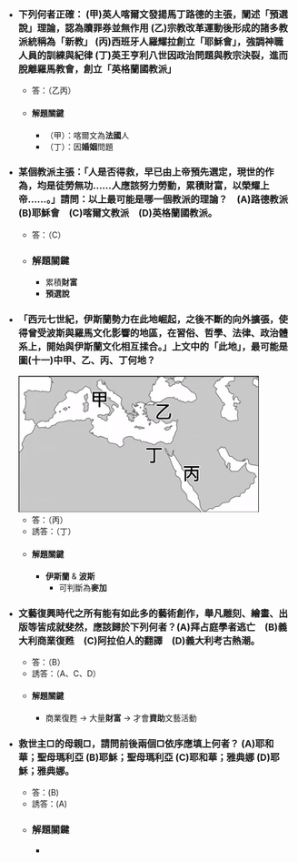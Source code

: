 - ### 下列何者正確： (甲)英人喀爾文發揚馬丁路德的主張，闡述「預選說」理論，認為贖罪券並無作用 (乙)宗教改革運動後形成的諸多教派統稱為「新教」 (丙)西班牙人羅耀拉創立「耶穌 會」，強調神職人員的訓練與紀律 (丁)英王亨利八世因政治問題與教宗決裂，進而脫離羅馬教會，創立「英格蘭國教派」 
	- 答：（乙丙）
	- #### 解題關鍵
		- （甲）：喀爾文為**法國**人
		- （丁）：因**婚姻**問題
- ### 某個教派主張：「人是否得救，早已由上帝預先選定，現世的作為，均是徒勞無功……人應該努力勞動，累積財富，以榮耀上帝……。」請問：以上最可能是哪一個教派的理論？　(A)路德教派　(B)耶穌會　(C)喀爾文教派　(D)英格蘭國教派。 
	- 答：（C）
	- ### 解題關鍵
		- 累積**財富**
		- **預選說**
- ### 「西元七世紀，伊斯蘭勢力在此地崛起，之後不斷的向外擴張，使得曾受波斯與羅馬文化影響的地區，在習俗、哲學、法律、政治體系上，開始與伊斯蘭文化相互揉合。」上文中的「此地」，最可能是圖(十一)中甲、乙、丙、丁何地？ 
  ![image.png](../assets/image_1668935118871_0.png)
	- 答：（丙）
	- 誘答：（丁）
	- #### 解題關鍵
		- **伊斯蘭** & **波斯**
			- 可判斷為**麥加**
- ###  文藝復興時代之所有能有如此多的藝術創作，舉凡雕刻、繪畫、出版等皆成就斐然，應該歸於下列何者？ (A)拜占庭學者逃亡　(B)義大利商業復甦　(C)阿拉伯人的翻譯　(D)義大利考古熱潮。 
	- 答：（B）
	- 誘答：（A、C、D）
	- #### 解題關鍵
		- 商業復甦  -> 大量**財富** -> 才會**資助**文藝活動
- ### 救世主□的母親□，請問前後兩個□依序應填上何者？ (A)耶和華；聖母瑪利亞 (B)耶穌；聖母瑪利亞 (C)耶和華；雅典娜 (D)耶穌；雅典娜。
	- 答：(B)
	- 誘答：(A)
	- ### 解題關鍵
		-